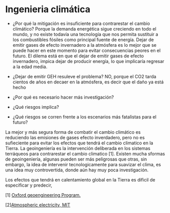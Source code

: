 # Ingenieria climática
- ¿Por qué la mitigación es insuficiente para contrarestar el cambio climático?
    Porque la demanda energética sigue creciendo en todo el mundo, y no existe todavía una tecnología que nos permita sustituir a los combustibles fósiles como principal fuente de energía. Dejar de emitir gases de efecto invernadero a la atmósfera es lo mejor que se puede hacer en este momento para evitar consecuencias peores en el futuro. El dilema está en que el dejar de emitir gases de efecto invernadero, impica dejar de producir energía, lo que implicaría regresar a la edad media.

- ¿Dejar de emitir GEH resuleve el problema?
    NO, porque el CO2 tarda cientos de años en decaer en la atmósfera, es decir que el daño ya está hecho
- ¿Por qué es necesario hacer más investigación?
- ¿Qué riesgos implica?
- ¿Qué riesgos se corren frente a los escenarios más fatalistas para el futuro?

La mejor y más segura forma de combatir el cambio climático es reduciendo las emisiones de gases efecto inverdadero, pero no es sufieciente para evitar los efectos que tendrá el cambio climatico en la Tierra. La geoingeniería es la intervención deliberada en los sistemas terráqueos para contrarestar el cambio climatico [1]. Existen mucha sformas de geoingeniería, algunas pueden ser más peligrosas que otras, sin embargo, la idea de intervenir tecnologicamente para suavizar el clima, es una idea muy controvertida, donde aún hay muy poca investigación.

Los efectos que tendrá en calentamiento global en la Tierra es dificil de especificar y predecir,


[1] [Oxford geoengineering Program.](http://www.geoengineering.ox.ac.uk/what-is-geoengineering/why-consider-geoengineering/)

[2][Atmospheric electricity, MIT](http://web.mit.edu/earlerw/www/Research.html)

